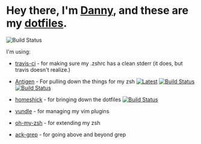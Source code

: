 Hey there, I'm [Danny](http://www.dannyrosen.net), and these are my [dotfiles](http://dotfiles.github.com/).
=====
![Build Status](https://travis-ci.org/Dannyzen/dotfiles.svg?branch=master "Build Status")

I'm using:

* [travis-ci](https://travis-ci.org/Dannyzen/dotfiles) - for making sure my .zshrc has a clean stderr (it does, but travis doesn't realize.)
* [Antigen](https://github.com/zsh-users/antigen) - For pulling down the things for my zsh [![Latest](https://img.shields.io/github/release/zsh-users/antigen.svg?label=latest)](https://github.com/zsh-users/antigen/releases/latest) [![Build Status](https://img.shields.io/travis/zsh-users/antigen/master.svg?label=stable)](http://travis-ci.org/zsh-users/antigen) [![Build Status](https://img.shields.io/travis/zsh-users/antigen/develop.svg?label=next)](http://travis-ci.org/zsh-users/antigen)

* [homeshick](https://github.com/andsens/homeshick) - for bringing down the dotfiles [![Build Status](https://travis-ci.org/andsens/homeshick.png?branch=development)](https://travis-ci.org/andsens/homeshick)

*	[vundle](https://github.com/gmarik/vundle) - for managing my vim plugins

*	[oh-my-zsh](https://github.com/robbyrussell/oh-my-zsh) - for extending my zsh 

* [ack-grep](http://beyondgrep.com/) - for going above and beyond grep
